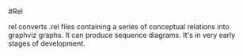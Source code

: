 #Rel

rel converts .rel files containing a series of conceptual
relations into graphviz graphs. It can produce sequence diagrams.
It's in very early stages of development.
